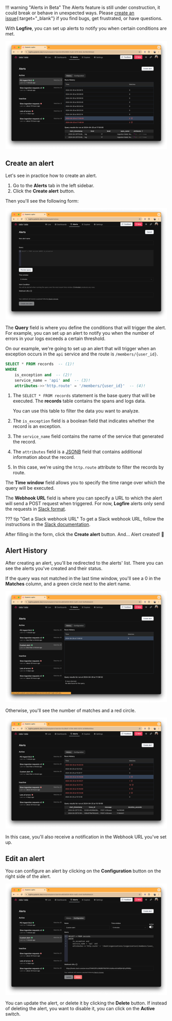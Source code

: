 !!! warning "Alerts in Beta"
    The Alerts feature is still under construction, it could break or behave in unexpected ways. Please [create an issue](https://github.com/pydantic/logfire/issues/new/choose){:target="\_blank"} if you find bugs, get frustrated, or have questions.

With **Logfire**, you can set up alerts to notify you when certain conditions are met.

![Logfire alerts screen](../../images/guide/browser-alerts-full.png)

## Create an alert

Let's see in practice how to create an alert.

1. Go to the **Alerts** tab in the left sidebar.
2. Click the **Create alert** button.

Then you'll see the following form:

![Create alert form](../../images/guide/browser-alerts-create.png)

The **Query** field is where you define the conditions that will trigger the alert.
For example, you can set up an alert to notify you when the number of errors in your logs exceeds a certain threshold.

On our example, we're going to set up an alert that will trigger when an exception occurs in the `api` service
and the route is `/members/{user_id}`.

```sql
SELECT * FROM records  -- (1)!
WHERE
    is_exception and  -- (2)!
    service_name = 'api' and  -- (3)!
    attributes->>'http.route' = '/members/{user_id}'  -- (4)!
```

1. The `SELECT * FROM records` statement is the base query that will be executed. The **records** table contains the spans and logs data.

   You can use this table to filter the data you want to analyze.

2. The `is_exception` field is a boolean field that indicates whether the record is an exception.
3. The `service_name` field contains the name of the service that generated the record.
4. The `attributes` field is a [JSONB] field that contains additional information about the record.
5. In this case, we're using the `http.route` attribute to filter the records by route.

The **Time window** field allows you to specify the time range over which the query will be executed.

The **Webhook URL** field is where you can specify a URL to which the alert will send a POST request when triggered.
For now, **Logfire** alerts only send the requests in [Slack format].

??? tip "Get a Slack webhook URL"
To get a Slack webhook URL, follow the instructions in the [Slack documentation](https://api.slack.com/messaging/webhooks).

After filling in the form, click the **Create alert** button. And... Alert created! :tada:

## Alert History

After creating an alert, you'll be redirected to the alerts' list. There you can see the alerts you've created and their status.

If the query was not matched in the last time window, you'll see a 0 in the **Matches** column, and a green circle next to the alert name.

![Alerts list](../../images/guide/browser-alerts-no-error.png)

Otherwise, you'll see the number of matches and a red circle.

![Alerts list with error](../../images/guide/browser-alerts-error.png)

In this case, you'll also receive a notification in the Webhook URL you've set up.

## Edit an alert

You can configure an alert by clicking on the **Configuration** button on the right side of the alert.

![Edit alert](../../images/guide/browser-alerts-edit.png)

You can update the alert, or delete it by clicking the **Delete** button. If instead of deleting the alert, you want to disable it, you can click on the **Active** switch.

[Slack format]: https://api.slack.com/reference/surfaces/formatting
[JSONB]: https://www.postgresql.org/docs/current/datatype-json.html
